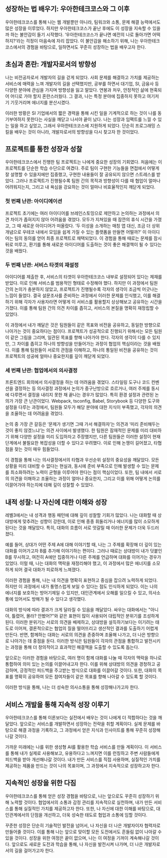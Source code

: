 ## 성장하는 법 배우기: 우아한테크코스와 그 이후

우아한테크코스를 통해 나는 웹 개발뿐만 아니라, 팀워크와 소통, 문제 해결 능력에서도 많은 성장을 이루었다. 하지만 우아한테크코스가 끝난 후에도 이 성장을 지속할 수 있을까 하는 불안감이 들기 시작했다. ‘우아한테크코스가 끝나면 예전의 나로 돌아가면 어떡하지?’라는 걱정이 마음속에 자리 잡았다. 이 불안감을 해소하기 위해, 나는 우아한테크코스에서의 경험을 바탕으로, 일하면서도 꾸준히 성장하는 법을 배우고자 한다.

## 초심과 혼란: 개발자로서의 방향성

나는 비전공자로서 개발자의 길을 걷게 되었다. 사회 문제를 해결하고 가치를 제공하는 서비스에 매력을 느껴 개발자의 길을 선택했지만, 공부를 하면서 대기업, SI, 금융사 등 다양한 분야에 관심을 가지며 방향성을 잃고 말았다. 연봉과 처우, 안정적인 삶에 현혹되어 어디로 가야 할지 혼란스러웠다. 그 결과, 나는 특정 분야에 집중하지 못하고 여기저기 기웃거리며 에너지를 분산시켰다.

이러한 방황은 SI 기업에서의 짧은 경력을 통해 시킨 일을 기계적으로 하는 것이 나를 동기부여하지 못한다는 사실을 깨닫고 나서야 끝이 났다. 나는 성장과 임팩트를 느낄 수 있는 일을 하고 싶었고, 그래서 우아한테크코스에 지원하게 되었다. 단순히 프로그래밍 스킬을 배우는 것이 아니라, 개발자로서의 방향성을 다시 찾고자 한 것이었다.

## 프로젝트를 통한 성장과 성찰

우아한테크코스에서 진행한 팀 프로젝트는 나에게 중요한 성장의 기회였다. 처음에는 이 프로젝트를 단순한 학습 수단으로 여겼다. 주로 팀이 구현한 기능들을 면접에서 어떻게 잘 설명할 수 있을지에만 집중했고, 구현한 내용들이 잘 공유되지 않으면 스트레스를 받았다. 그러나 프로젝트가 진행될수록 팀원 간의 목적과 방향성이 다를 때 협업이 얼마나 어려워지는지, 그리고 내 욕심을 강요하는 것이 얼마나 비효율적인지 깨닫게 되었다.

### 첫 번째 난관: 아이디에이션

프로젝트 초기에는 여러 아이디어를 브레인스토밍으로 제안하고 논의하는 과정에서 의견 차이가 좁혀지지 않아 어려움을 겪었다. 모두가 지쳐있을 때 잠깐의 휴식 시간을 가졌고, 그 때 새로운 아이디어가 떠올랐다. ‘두 이성을 소개하는 매칭 앱 대신, 조금 더 상위 개념으로 우테코 내에서 모임을 쉽게 가질 수 있는 플랫폼을 만들면 어떨까?’ 이 아이디어는 팀의 동의를 얻어 최종 프로젝트로 채택되었다. 이 경험을 통해 때로는 문제를 잠시 뒤로 미루고, 환기를 통해 새로운 아이디어를 도출하는 것이 좋은 해결책이 될 수 있다는 것을 배웠다.

### 두 번째 난관: 서비스 타겟의 재설정

아이디어를 제출한 후, 서비스의 타겟이 우아한테크코스 내부로 설정되어 있다는 제재를 받았다. 이로 인해 서비스를 범용적인 형태로 수정해야 했다. 하지만 이 과정에서 팀원 간의 논의가 충분하지 않았고, 프로젝트가 진행될수록 각자의 생각이 조금씩 어긋나는 느낌이 들었다. 결국 설문조사를 준비하는 과정에서 이러한 문제를 인식했고, 이를 해결하기 위해 각자가 사용자라면 어떻게 이 서비스를 활용할지 상상해보고 공유하는 시간을 가졌다. 이를 통해 팀원 간의 의견 차이를 좁히고, 서비스의 본질을 명확히 재정립할 수 있었다.

이 과정에서 내가 깨달은 것은 팀원들이 같은 목표와 비전을 공유하고, 동일한 방향으로 나아가는 것이 중요하다는 점이다. 프로젝트가 성공적으로 진행되기 위해서는 모든 팀원이 같은 그림을 그리며, 일관된 목표를 향해 나아가야 한다. 각자의 생각이 다를 수 있지만, 그 차이를 좁히고 하나의 방향성을 만들어가는 과정이 협업의 핵심이라는 것을 배웠다. 이를 통해 팀원들이 서로의 관점을 이해하고, 하나의 통일된 비전을 공유하는 것이 프로젝트의 성공에 얼마나 중요한지를 깊이 깨닫게 되었다.

### 세 번째 난관: 협업에서의 의사결정

프론트엔드 회의에서 의사결정을 하는 데 어려움을 겪었다. 스타일링 도구나 코드 컨벤션을 결정하는 등 의사결정 과정에서 논의가 중구난방으로 흐르거나, 여러 주제를 동시에 다루면서 결정을 내리지 못한 채 끝나는 경우가 많았다. 특히 환경 설정과 관련된 논의가 가장 큰 난관이었다. Webpack, tsconfig, Babel, Storybook 등 다양한 도구와 설정을 다루는 과정에서, 팀원들 모두가 해당 분야에 대한 지식이 부족했고, 각자의 의견을 조율하는 데 어려움을 겪었다.

논의 중 가장 큰 갈등은 ‘문제가 생기면 그때 가서 해결하자’는 의견과 ‘미리 준비해두는 것이 좋지 않겠느냐’는 의견 사이에서 발생했다. 한 팀원은 잠재적인 문제를 미리 대비하기 위해 다양한 설정을 미리 도입하자고 주장했지만, 다른 팀원들은 이러한 설정이 현재 단계에서 불필요한 복잡성을 더할 수 있다고 우려했다. 이로 인해 논쟁이 길어졌고, 타협점을 찾는 것이 매우 힘들었다.

이 경험을 통해 나는 의사결정에서의 타협과 우선순위 설정의 중요성을 깨달았다. 모든 상황을 미리 대비할 수 없다는 현실과, 동시에 준비 부족으로 인해 발생할 수 있는 문제를 최소화하려는 노력이 균형을 이루어야 한다는 점이 핵심이었다. 또한, 팀 내에서 서로의 의견을 이해하고 조율하는 과정이 얼마나 중요한지, 그리고 이를 위해 어떻게 논의를 이끌어가야 하는지에 대해 깊이 성찰할 수 있었다.

## 내적 성찰: 나 자신에 대한 이해와 성장

레벨3에서는 내 성격과 행동 패턴에 대해 깊이 성찰할 기회가 많았다. 나는 대화할 때 상대방에게 맞추려는 성향이 강한데, 이로 인해 종종 휘둘리거나 에너지를 많이 소모하게 된다는 것을 깨달았다. 특히, 대화의 흐름이 서로 엇갈릴 때 이러한 문제가 더욱 두드러졌다.

예를 들어, 상대가 어떤 주제 A에 대해 이야기할 때, 나는 그 주제를 확장해 더 깊이 있는 대화를 이어가고자 B를 추가해 이야기하는 편이다. 그러나 때로는 상대방이 내가 덧붙인 B를 무시하고, 여전히 A에만 집중하거나 다른 주제를 언급하며 대화를 이어가는 경우가 있었다. 이럴 때, 나는 대화의 맥락을 재정리해야 했고, 이 과정에서 많은 에너지를 소모하게 되어 결국 대화가 피로하게 느껴졌다.

이러한 경험을 통해, 나는 내 의견을 명확히 표현하고 중심을 잡으려 노력하게 되었다. 하지만 이 과정에서 내가 퉁명스럽게 보일 수 있다는 점도 인식하게 되었다. 이는 나의 에너지를 보호하는 방어기제일 수 있지만, 대인관계에서 오해를 일으킬 수 있고, 의사소통에 있어서도 방해가 될 수 있다고 생각했다.

대화의 방식에 따라 결과가 크게 달라질 수 있음을 깨달았다. 싸우는 대화에서는 "아니야, 틀렸어, 몰라? 안봤어?"와 같은 표현이 많이 사용되어 대립적인 분위기를 조성하게 된다. 이러한 분위기는 서로의 의견을 배제하고, 상대방을 설득하기보다는 이기려는 태도로 이어져, 결론적으로는 협업의 질을 떨어뜨리고 생산적인 결과를 도출하기 어렵게 만든다. 반면, 함께하는 대화는 서로의 의견을 존중하며 조율해 나가고, 더 나은 방향으로 나아가는 데 중점을 둔다. 이러한 방식은 팀원들이 각자의 관점을 통합하고 발전시키는 과정을 통해 더 창의적이고 효과적인 해결책을 도출할 수 있도록 돕는다.

앞으로는 이러한 경험을 바탕으로, 여러 명이 함께 대화를 나눌 때 각자의 맥락을 하나로 통합하여 의미 있는 논의를 이끌어내고자 한다. 이를 위해 상대방의 의견을 경청하고 공감하며, 긍정적인 피드백을 주고받는 방식으로 대화를 이끌어갈 것이다. 또한, 대화의 목표를 명확히 공유하여 모든 참여자들이 같은 목표를 향해 나아갈 수 있도록 할 것이다.

이러한 방식을 통해, 나는 더 성숙한 의사소통을 통해 성장해나가고자 한다.

## 서비스 개발을 통해 지속적 성장 이루기

우아한테크코스를 통해 이론보다는 실전에서 배우는 것이 나에게 더 적합하다는 것을 깨달았다. 앞으로는 서비스를 개발하면서 성장하는 전략을 취할 계획이다. 실제 문제를 바탕으로 해결 과정을 기록하고, 그 과정에서 얻은 지식과 인사이트를 통해 꾸준히 성장해나갈 것이다.

가까운 미래에는 나를 위한 생성형 AI를 활용한 학습 서비스를 만들 계획이다. 이 서비스를 통해 내가 실제로 사용해보고, 유용하다고 느껴지면 이를 런칭하고 주변 사람들에게 피드백을 받아 개선해나갈 것이다. 내가 만든 서비스를 직접 사용하며, 실질적인 가치를 제공하는 제품을 만드는 것이 나의 목표이며, 그 과정에서 지속적으로 성장하고자 한다.

## 지속적인 성장을 위한 다짐

우아한테크코스를 통해 얻은 성장 경험을 바탕으로, 나는 앞으로도 꾸준히 성장하기 위해 노력할 것이다. 협업에서의 소통과 감정 관리를 지속적으로 실천하며, 내가 만든 서비스를 통해 실질적인 가치를 제공하고자 한다. 또한, 나 자신에 대한 이해를 바탕으로, 대인관계에서의 단점을 개선하고, 더욱 성숙한 태도로 협업과 소통에 임할 것이다.

꾸준한 성장은 단순히 기술적인 발전을 넘어서, 나 자신을 더 나은 개발자이자 협력자로 만들어줄 것이다. 이를 통해 나는 앞으로 맞이할 모든 도전에서도 흔들림 없이 나아갈 수 있을 것이다. 성장을 위한 여정은 끝이 없으며, 나는 이 여정을 기꺼이 계속해나갈 것이다. 앞으로도 새로운 도전과 학습을 통해, 나 자신을 발전시켜 나가며, 더 나은 개발자로서의 길을 걸어가고자 한다.
